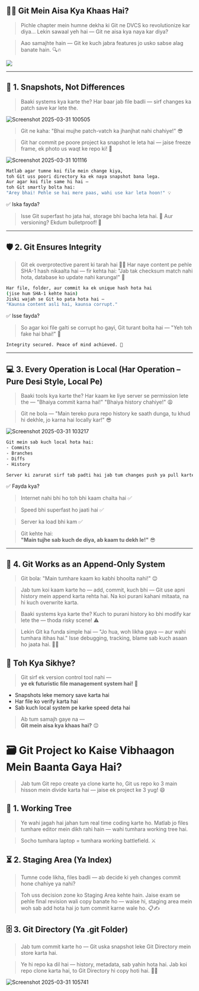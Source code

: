 ## 🧙‍♂️ Git Mein Aisa Kya Khaas Hai?

> Pichle chapter mein humne dekha ki Git ne DVCS ko revolutionize kar diya…
> Lekin sawaal yeh hai — Git ne aisa kya naya kar diya?

> Aao samajhte hain — Git ke kuch jabra features jo usko sabse alag banate hain. 🔍🔥

<img src= "https://media3.giphy.com/media/v1.Y2lkPTc5MGI3NjExYnc5b2J4Zmx4anhjODB6NmM3dGhjcm9mMDF2eHRlcHVrY2lpbXIyZSZlcD12MV9pbnRlcm5hbF9naWZfYnlfaWQmY3Q9Zw/1AfvSaC0FSRQQ/giphy.gif">

---

## 📸 1. Snapshots, Not Differences

> Baaki systems kya karte the?
> Har baar jab file badli — sirf changes ka patch save kar lete the.


![Screenshot 2025-03-31 100505](https://github.com/user-attachments/assets/250f9ada-75fe-496c-8745-388a4a91ce04)

> Git ne kaha: "Bhai mujhe patch-vatch ka jhanjhat nahi chahiye!" 😎

> Git har commit pe poore project ka snapshot le leta hai — jaise freeze frame, ek photo us waqt ke repo ki! 📸

![Screenshot 2025-03-31 101116](https://github.com/user-attachments/assets/27a0bafd-756f-42bd-828d-9db30561e183)

```bash
Matlab agar tumne koi file mein change kiya,  
toh Git uss poori directory ka ek naya snapshot bana lega.  
Aur agar koi file same hi hai —  
toh Git smartly bolta hai:  
"Arey bhai! Pehle se hai mere paas, wahi use kar leta hoon!" 💡 
```

✅ Iska fayda?  
> Isse Git superfast ho jata hai, storage bhi bacha leta hai. 💾
> Aur versioning? Ekdum bulletproof! 💪

---

## 🛡️ 2. Git Ensures Integrity

> Git ek overprotective parent ki tarah hai 👨‍👧
> Har naye content pe pehle SHA-1 hash nikaalta hai —
> fir kehta hai: "Jab tak checksum match nahi hota,
> database ko update nahi karunga!" 🔐

```bash
Har file, folder, aur commit ka ek unique hash hota hai  
(jise hum SHA-1 kehte hain)  
Jiski wajah se Git ko pata hota hai —  
"Kaunsa content asli hai, kaunsa corrupt." 
```

✅ Isse fayda?  

> So agar koi file galti se corrupt ho gayi,
> Git turant bolta hai — "Yeh toh fake hai bhai!" 🚨

`Integrity secured. Peace of mind achieved. 🧘`

---

## 💻 3. Every Operation is Local (Har Operation – Pure Desi Style, Local Pe)

> Baaki tools kya karte the?
> Har kaam ke liye server se permission lete the —
> "Bhaiya commit karna hai!" "Bhaiya history chahiye!" 😩

> Git ne bola —
> "Main tereko pura repo history ke saath dunga,
> tu khud hi dekhle, jo karna hai locally kar!" 😎

![Screenshot 2025-03-31 103217](https://github.com/user-attachments/assets/af5ae9bf-12b7-42b6-b24b-73a39add44f5)


```bash
Git mein sab kuch local hota hai:  
- Commits  
- Branches  
- Diffs  
- History  

Server ki zarurat sirf tab padti hai jab tum changes push ya pull karte ho. 
```

✅ Fayda kya?

> Internet nahi bhi ho toh bhi kaam chalta hai ✅

> Speed bhi superfast ho jaati hai ✅

> Server ka load bhi kam ✅

> Git kehte hai:  
> **"Main tujhe sab kuch de diya, ab kaam tu dekh le!"** 😎

---

## 🧠 4. Git Works as an Append-Only System

> Git bola: "Main tumhare kaam ko kabhi bhoolta nahi!" 😌

> Jab tum koi kaam karte ho — add, commit, kuch bhi — Git use apni history mein append karta rehta hai.
> Na koi purani kahani mitaata, na hi kuch overwrite karta.

> Baaki systems kya karte the?
> Kuch to purani history ko bhi modify kar lete the — thoda risky scene! ⚠️

> Lekin Git ka funda simple hai —
> "Jo hua, woh likha gaya — aur wahi tumhara itihas hai."
> Isse debugging, tracking, blame sab kuch asaan ho jaata hai. 🧾✅

## 🎯 Toh Kya Sikhye?

> Git sirf ek version control tool nahi —  
> **ye ek futuristic file management system hai!** 🚀

- Snapshots leke memory save karta hai  
- Har file ko verify karta hai  
- Sab kuch local system pe karke speed deta hai

> Ab tum samajh gaye na —  
> **Git mein aisa kya khaas hai?** 😌

# 🗃️ Git Project ko Kaise Vibhaagon Mein Baanta Gaya Hai?

> Jab tum Git repo create ya clone karte ho, Git us repo ko 3 main hisson mein divide karta hai — jaise ek project ke 3 yug! 😄


## 🌳 1. Working Tree

> Ye wahi jagah hai jahan tum real time coding karte ho.
> Matlab jo files tumhare editor mein dikh rahi hain — wahi tumhara working tree hai.

> Socho tumhara laptop = tumhara working battlefield. ⚔️

## ⏳ 2. Staging Area (Ya Index)

> Tumne code likha, files badli — ab decide ki yeh changes commit hone chahiye ya nahi?

> Toh uss decision zone ko Staging Area kehte hain.
> Jaise exam se pehle final revision wali copy banate ho — waise hi, staging area mein woh sab add hota hai jo tum commit karne wale ho. 📋✍️

## 🗄️ 3. Git Directory (Ya .git Folder)

> Jab tum commit karte ho — Git uska snapshot leke Git Directory mein store karta hai.

> Ye hi repo ka dil hai — history, metadata, sab yahin hota hai.
> Jab koi repo clone karta hai, to Git Directory hi copy hoti hai. 🔁📂

![Screenshot 2025-03-31 105741](https://github.com/user-attachments/assets/796aabd4-d985-482b-a481-2da5c7080be4)

